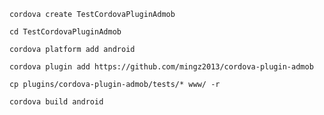 `cordova create TestCordovaPluginAdmob`

`cd TestCordovaPluginAdmob`

`cordova platform add android`

`cordova plugin add https://github.com/mingz2013/cordova-plugin-admob`

`cp plugins/cordova-plugin-admob/tests/* www/ -r`


`cordova build android`


